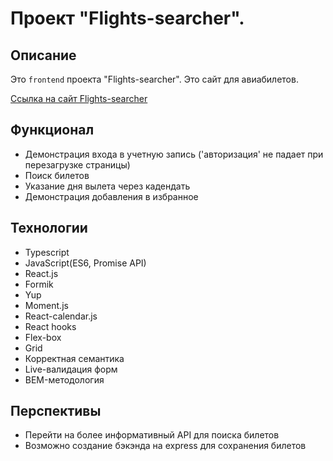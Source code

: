 # Проект "Flights-searcher".

## Описание

Это `frontend` проекта "Flights-searcher". Это сайт для авиабилетов.

[Ссылка на сайт Flights-searcher]()

## Функционал

+ Демонстрация входа в учетную запись ('авторизация' не падает при перезагрузке страницы)
+ Поиск билетов
+ Указание дня вылета через кадендать
+ Демонстрация добавления в избранное

## Технологии

  + Typescript
  + JavaScript(ES6, Promise API)
  + React.js
  + Formik
  + Yup
  + Moment.js
  + React-calendar.js
  + React hooks
  + Flex-box
  + Grid
  + Корректная семантика
  + Live-валидация форм
  + BEM-методология

## Перспективы

+ Перейти на более информативный API для поиска билетов
+ Возможно создание бэкэнда на express для сохранения билетов
